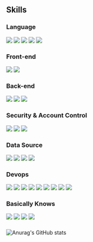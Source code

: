 ## Skills
### Language
<img src="https://img.shields.io/badge/Java-007396?style=flat-square&logo=Java&logoColor=white"/></a>
<img src="https://img.shields.io/badge/JavaScript-F7DF1E?style=flat-square&logo=JavaScript&logoColor=white"/></a>
<img src="https://img.shields.io/badge/TypeScript-3178C6?style=flat-square&logo=TypeScript&logoColor=white"/></a>
<img src="https://img.shields.io/badge/Python-3776AB?style=flat-square&logo=python&logoColor=white"/></a>
<img src="https://img.shields.io/badge/Dart-0175C2?style=flat-square&logo=dart&logoColor=white"/></a>
### Front-end
<img src="https://img.shields.io/badge/Flutter-02569B?style=flat-square&logo=flutter&logoColor=white"/></a>
<img src="https://img.shields.io/badge/React-61DAFB?style=flat-square&logo=React&logoColor=white"/></a>
### Back-end
<img src="https://img.shields.io/badge/Spring-6DB33F?style=flat-square&logo=Spring&logoColor=white"/></a>
<img src="https://img.shields.io/badge/NestJS-E0234E?style=flat-square&logo=nestjs&logoColor=white"/></a>
<img src="https://img.shields.io/badge/Fastapi-009688?style=flat-square&logo=fastapi&logoColor=white"/></a>
### Security & Account Control
<img src="https://img.shields.io/badge/Keycloak-4D4D4D?style=flat-square&logo=keycloak&logoColor=white"/></a>
<img src="https://img.shields.io/badge/Oauth2-3423A6?style=flat-square&logo=oauth2&logoColor=white"/></a>
<img src="https://img.shields.io/badge/Active_Directory-1FB6FF?style=flat-square&logo=active&logoColor=white"/></a>
### Data Source
<img src="https://img.shields.io/badge/Mysql-4479A1?style=flat-square&logo=mysql&logoColor=white"/></a>
<img src="https://img.shields.io/badge/Postgresql-4169E1?style=flat-square&logo=postgresql&logoColor=white"/></a>
<img src="https://img.shields.io/badge/Redis-FF4438?style=flat-square&logo=redis&logoColor=white"/></a>
<img src="https://img.shields.io/badge/MongoDB-47A248?style=flat-square&logo=mongodb&logoColor=white"/></a>
### Devops
<img src="https://img.shields.io/badge/Docker-2496ED?style=flat-square&logo=Docker&logoColor=white"/></a>
<img src="https://img.shields.io/badge/Kubernetes-326CE5?style=flat-square&logo=Kubernetes&logoColor=white"/></a>
<img src="https://img.shields.io/badge/Prometheus-E6522C?style=flat-square&logo=Prometheus&logoColor=white"/></a>
<img src="https://img.shields.io/badge/ElasticStack-005571?style=flat-square&logo=elasticstack&logoColor=white"/></a>
<img src="https://img.shields.io/badge/Nginx-009639?style=flat-square&logo=nginx&logoColor=white"/></a>
<img src="https://img.shields.io/badge/Github_Actions-2088FF?style=flat-square&logo=githubactions&logoColor=white"/></a>
<img src="https://img.shields.io/badge/Gitlab_CI-FC6D26?style=flat-square&logo=gitlab&logoColor=white"/></a>
<img src="https://img.shields.io/badge/Jenkins-D24939?style=flat-square&logo=jenkins&logoColor=white"/></a>
<img src="https://img.shields.io/badge/Synology-B5B5B6?style=flat-square&logo=synology&logoColor=white"/></a>
### Basically Knows
<img src="https://img.shields.io/badge/Rust-000000?style=flat-square&logo=Rust&logoColor=white"/></a>
<img src="https://img.shields.io/badge/C-A8B9CC?style=flat-square&logo=C&logoColor=white"/></a>
<img src="https://img.shields.io/badge/C++-00599C?style=flat-square&logo=C%2B%2B&logoColor=white"/></a>
<img src="https://img.shields.io/badge/GraphQL-E10098?style=flat-square&logo=GraphQL&logoColor=white"/></a>

###


![Anurag's GitHub stats](https://github-readme-stats.vercel.app/api?username=Enjay27&count_private=true)

